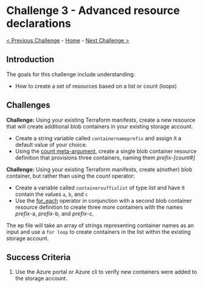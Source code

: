 # Challenge 3 - Advanced resource declarations

[< Previous Challenge](./Terraform-Challenge-02.md) - [Home](../README.md) - [Next Challenge >](./Terraform-Challenge-04.md)

## Introduction

The goals for this challenge include understanding:

- How to create a set of resources based on a list or count (loops)

## Challenges

**Challenge:** Using your existing Terraform manifests, create a new resource that will create additional blob containers in your existing storage account.

- Create a string variable called `containernameprefix` and assign it a default value of your choice.
- Using the [count meta-argument](https://developer.hashicorp.com/terraform/language/meta-arguments/count), create a single blob container resource definition that provisions three containers, naming them _prefix-[count#]_

**Challenge:** Using your existing Terraform manifests, create a(nother) blob container, but rather than using the _count_ operator:
- Create a variable called `containersuffixlist` of type _list_ and have it contain the values `a`, `b`, and `c`
- Use the [for_each](https://developer.hashicorp.com/terraform/language/meta-arguments/for_each) operator in conjunction with a second blob container resource definition to create three more containers with the names _prefix_-a, _prefix_-b, and _prefix_-c.


The ep file will take an array of strings representing container names as an input and use a `for loop` to create containers in the list within the existing storage account.

## Success Criteria

1. Use the Azure portal or Azure cli to verify new containers were added to the storage account.
